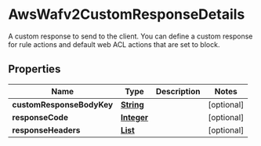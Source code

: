 

# AwsWafv2CustomResponseDetails

 A custom response to send to the client. You can define a custom response for rule actions and default web ACL actions that are set to block. 

## Properties

| Name | Type | Description | Notes |
|------------ | ------------- | ------------- | -------------|
|**customResponseBodyKey** | [**String**](String.md) |  |  [optional] |
|**responseCode** | [**Integer**](Integer.md) |  |  [optional] |
|**responseHeaders** | [**List**](List.md) |  |  [optional] |



